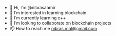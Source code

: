 - 👋 Hi, I’m @nibrasaamir
- 👀 I’m interested in learning blockchain
- 🌱 I’m currently learning c++
- 💞️ I’m looking to collaborate on blockchain projects
- 📫 How to reach me nibras.mal@gmail.com

<!---
nibrasaamir/nibrasaamir is a ✨ special ✨ repository because its `README.md` (this file) appears on your GitHub profile.
You can click the Preview link to take a look at your changes.
--->
